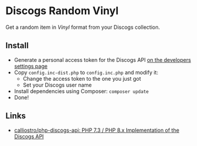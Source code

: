 # Discogs Random Vinyl

Get a random item in *Vinyl* format from your Discogs collection.

## Install

- Generate a personal access token for the Discogs API [on the developers settings page](https://www.discogs.com/de/settings/developers)
- Copy `config.inc-dist.php` to `config.inc.php` and modify it:
  - Change the access token to the one you just got
  - Set your Discogs user name
- Install dependencies using Composer:
  `composer update`
- Done!

## Links

- [calliostro/php-discogs-api: PHP 7.3 / PHP 8.x Implementation of the Discogs API](https://github.com/calliostro/php-discogs-api)

